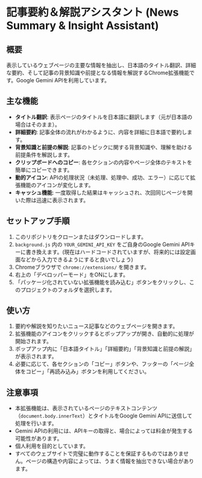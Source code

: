 # 記事要約＆解説アシスタント (News Summary & Insight Assistant)

## 概要
表示しているウェブページの主要な情報を抽出し、日本語のタイトル翻訳、詳細な要約、そして記事の背景知識や前提となる情報を解説するChrome拡張機能です。Google Gemini APIを利用しています。

## 主な機能
- **タイトル翻訳**: 表示ページのタイトルを日本語に翻訳します（元が日本語の場合はそのまま）。
- **詳細要約**: 記事全体の流れがわかるように、内容を詳細に日本語で要約します。
- **背景知識と前提の解説**: 記事のトピックに関する背景知識や、理解を助ける前提条件を解説します。
- **クリップボードへのコピー**: 各セクションの内容やページ全体のテキストを簡単にコピーできます。
- **動的アイコン**: APIの処理状況（未処理、処理中、成功、エラー）に応じて拡張機能のアイコンが変化します。
- **キャッシュ機能**: 一度取得した結果はキャッシュされ、次回同じページを開いた際は迅速に表示されます。

## セットアップ手順
1. このリポジトリをクローンまたはダウンロードします。
2. `background.js` 内の `YOUR_GEMINI_API_KEY` をご自身のGoogle Gemini APIキーに書き換えます。(現在はハードコードされていますが、将来的には設定画面などから入力できるようにすると良いでしょう)
3. Chromeブラウザで `chrome://extensions/` を開きます。
4. 右上の「デベロッパーモード」をONにします。
5. 「パッケージ化されていない拡張機能を読み込む」ボタンをクリックし、このプロジェクトのフォルダを選択します。

## 使い方
1. 要約や解説を知りたいニュース記事などのウェブページを開きます。
2. 拡張機能のアイコンをクリックするとポップアップが開き、自動的に処理が開始されます。
3. ポップアップ内に「日本語タイトル」「詳細要約」「背景知識と前提の解説」が表示されます。
4. 必要に応じて、各セクションの「コピー」ボタンや、フッターの「ページ全体をコピー」「再読み込み」ボタンを利用してください。

## 注意事項
- 本拡張機能は、表示されているページのテキストコンテンツ（`document.body.innerText`）とタイトルをGoogle Gemini APIに送信して処理を行います。
- Gemini APIの利用には、APIキーの取得と、場合によっては料金が発生する可能性があります。
- 個人利用を目的としています。
- すべてのウェブサイトで完璧に動作することを保証するものではありません。ページの構造や内容によっては、うまく情報を抽出できない場合があります。 